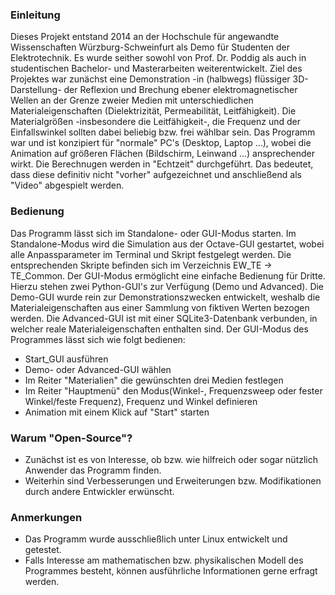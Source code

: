 ### Einleitung

Dieses Projekt entstand 2014 an der Hochschule für angewandte Wissenschaften Würzburg-Schweinfurt als Demo für Studenten der Elektrotechnik. Es wurde seither sowohl von Prof. Dr. Poddig als auch in studentischen Bachelor- und Masterarbeiten weiterentwickelt. Ziel des Projektes war zunächst eine Demonstration -in (halbwegs) flüssiger 3D-Darstellung- der Reflexion und Brechung ebener elektromagnetischer Wellen an der Grenze zweier Medien mit unterschiedlichen Materialeigenschaften (Dielektrizität, Permeabilität, Leitfähigkeit). Die Materialgrößen -insbesondere die Leitfähigkeit-, die Frequenz und der Einfallswinkel sollten dabei beliebig bzw. frei wählbar sein. Das Programm war und ist konzipiert für "normale" PC's (Desktop, Laptop ...), wobei die Animation auf größeren Flächen (Bildschirm, Leinwand ...) ansprechender wirkt. Die Berechnugen werden in "Echtzeit" durchgeführt. Das bedeutet, dass diese definitiv nicht "vorher" aufgezeichnet und anschließend als "Video" abgespielt werden. 

### Bedienung

Das Programm lässt sich im Standalone- oder GUI-Modus starten. 
Im Standalone-Modus wird die Simulation aus der Octave-GUI gestartet, wobei alle Anpassparameter im Terminal und Skript festgelegt werden. Die entsprechenden Skripte befinden sich im Verzeichnis EW_TE -> TE_Common. 
Der GUI-Modus ermöglicht eine einfache Bedienung für Dritte. Hierzu stehen zwei Python-GUI's zur Verfügung (Demo und Advanced). Die Demo-GUI wurde rein zur Demonstrationszwecken entwickelt, weshalb die Materialeigenschaften aus einer Sammlung von fiktiven Werten bezogen werden. Die Advanced-GUI ist mit einer SQLite3-Datenbank verbunden, in welcher reale Materialeigenschaften enthalten sind. 
Der GUI-Modus des Programmes lässt sich wie folgt bedienen:

* Start_GUI ausführen
* Demo- oder Advanced-GUI wählen
* Im Reiter "Materialien" die gewünschten drei Medien festlegen
* Im Reiter "Hauptmenü" den Modus(Winkel-, Frequenzsweep oder fester Winkel/feste Frequenz), Frequenz und Winkel definieren
* Animation mit einem Klick auf "Start" starten


### Warum "Open-Source"?

* Zunächst ist es von Interesse, ob bzw. wie hilfreich oder sogar nützlich Anwender das Programm finden. 
* Weiterhin sind Verbesserungen und Erweiterungen bzw. Modifikationen durch andere Entwickler erwünscht.

### Anmerkungen

* Das Programm wurde ausschließlich unter Linux entwickelt und getestet.
* Falls Interesse am mathematischen bzw. physikalischen Modell des Programmes besteht, können ausführliche Informationen gerne erfragt werden. 
